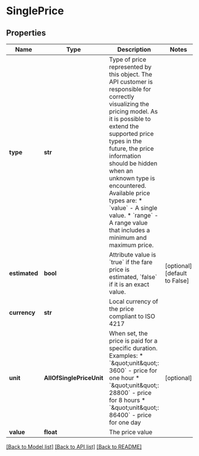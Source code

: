 # SinglePrice

## Properties
Name | Type | Description | Notes
------------ | ------------- | ------------- | -------------
**type** | **str** | Type of price represented by this object. The API customer is responsible for correctly visualizing the pricing model. As it is possible to extend the supported price types in the future, the price information should be hidden when an unknown type is encountered.  Available price types are:    * &#x60;value&#x60; - A single value.   * &#x60;range&#x60; - A range value that includes a minimum and maximum price.  | 
**estimated** | **bool** | Attribute value is &#x60;true&#x60; if the fare price is estimated, &#x60;false&#x60; if it is an exact value. | [optional] [default to False]
**currency** | **str** | Local currency of the price compliant to ISO 4217 | 
**unit** | **AllOfSinglePriceUnit** | When set, the price is paid for a specific duration.  Examples:   * &#x60;\&quot;unit\&quot;: 3600&#x60; - price for one hour   * &#x60;\&quot;unit\&quot;: 28800&#x60; - price for 8 hours   * &#x60;\&quot;unit\&quot;: 86400&#x60; - price for one day  | [optional] 
**value** | **float** | The price value | 

[[Back to Model list]](../README.md#documentation-for-models) [[Back to API list]](../README.md#documentation-for-api-endpoints) [[Back to README]](../README.md)

